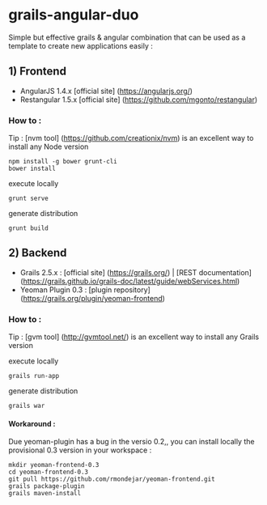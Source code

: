 # grails-angular-duo

Simple but effective grails & angular combination that can be used as a template to create new applications easily :

## 1) Frontend

+ AngularJS 1.4.x [official site] (https://angularjs.org/) 
+ Restangular 1.5.x [official site] (https://github.com/mgonto/restangular)

### How to :

Tip : [nvm tool] (https://github.com/creationix/nvm) is an excellent way to install any Node version

```
npm install -g bower grunt-cli
bower install
```
execute locally 
```
grunt serve 
```
generate distribution
```
grunt build
```

## 2) Backend 

+ Grails 2.5.x : [official site] (https://grails.org/) | [REST documentation] (https://grails.github.io/grails-doc/latest/guide/webServices.html)
+ Yeoman Plugin 0.3 : [plugin repository] (https://grails.org/plugin/yeoman-frontend)

### How to :

Tip : [gvm tool] (http://gvmtool.net/) is an excellent way to install any Grails version

execute locally 
```
grails run-app
```
generate distribution
```
grails war
```

#### Workaround :

Due yeoman-plugin has a bug in the versio 0.2,, you can install locally the provisional 0.3 version in your workspace : 

```
mkdir yeoman-frontend-0.3
cd yeoman-frontend-0.3
git pull https://github.com/rmondejar/yeoman-frontend.git
grails package-plugin
grails maven-install
```
